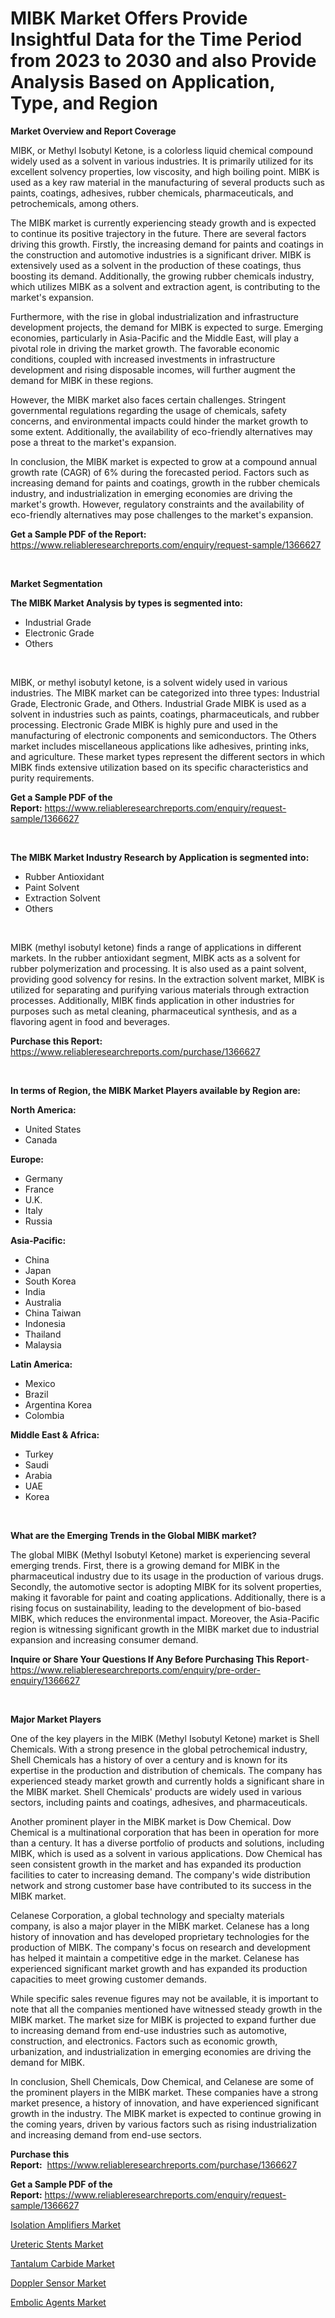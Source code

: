 <p><h1>MIBK Market Offers Provide Insightful Data for the Time Period from 2023 to 2030 and also Provide Analysis Based on Application, Type, and Region</h1></p><p><strong>Market Overview and Report Coverage</strong></p>
<p><p>MIBK, or Methyl Isobutyl Ketone, is a colorless liquid chemical compound widely used as a solvent in various industries. It is primarily utilized for its excellent solvency properties, low viscosity, and high boiling point. MIBK is used as a key raw material in the manufacturing of several products such as paints, coatings, adhesives, rubber chemicals, pharmaceuticals, and petrochemicals, among others.</p><p>The MIBK market is currently experiencing steady growth and is expected to continue its positive trajectory in the future. There are several factors driving this growth. Firstly, the increasing demand for paints and coatings in the construction and automotive industries is a significant driver. MIBK is extensively used as a solvent in the production of these coatings, thus boosting its demand. Additionally, the growing rubber chemicals industry, which utilizes MIBK as a solvent and extraction agent, is contributing to the market's expansion.</p><p>Furthermore, with the rise in global industrialization and infrastructure development projects, the demand for MIBK is expected to surge. Emerging economies, particularly in Asia-Pacific and the Middle East, will play a pivotal role in driving the market growth. The favorable economic conditions, coupled with increased investments in infrastructure development and rising disposable incomes, will further augment the demand for MIBK in these regions.</p><p>However, the MIBK market also faces certain challenges. Stringent governmental regulations regarding the usage of chemicals, safety concerns, and environmental impacts could hinder the market growth to some extent. Additionally, the availability of eco-friendly alternatives may pose a threat to the market's expansion.</p><p>In conclusion, the MIBK market is expected to grow at a compound annual growth rate (CAGR) of 6% during the forecasted period. Factors such as increasing demand for paints and coatings, growth in the rubber chemicals industry, and industrialization in emerging economies are driving the market's growth. However, regulatory constraints and the availability of eco-friendly alternatives may pose challenges to the market's expansion.</p></p>
<p><strong>Get a Sample PDF of the Report:</strong> <a href="https://www.reliableresearchreports.com/enquiry/request-sample/1366627">https://www.reliableresearchreports.com/enquiry/request-sample/1366627</a></p>
<p>&nbsp;</p>
<p><strong>Market Segmentation</strong></p>
<p><strong>The MIBK Market Analysis by types is segmented into:</strong></p>
<p><ul><li>Industrial Grade</li><li>Electronic Grade</li><li>Others</li></ul></p>
<p>&nbsp;</p>
<p><p>MIBK, or methyl isobutyl ketone, is a solvent widely used in various industries. The MIBK market can be categorized into three types: Industrial Grade, Electronic Grade, and Others. Industrial Grade MIBK is used as a solvent in industries such as paints, coatings, pharmaceuticals, and rubber processing. Electronic Grade MIBK is highly pure and used in the manufacturing of electronic components and semiconductors. The Others market includes miscellaneous applications like adhesives, printing inks, and agriculture. These market types represent the different sectors in which MIBK finds extensive utilization based on its specific characteristics and purity requirements.</p></p>
<p><strong>Get a Sample PDF of the Report:</strong>&nbsp;<a href="https://www.reliableresearchreports.com/enquiry/request-sample/1366627">https://www.reliableresearchreports.com/enquiry/request-sample/1366627</a></p>
<p>&nbsp;</p>
<p><strong>The MIBK Market Industry Research by Application is segmented into:</strong></p>
<p><ul><li>Rubber Antioxidant</li><li>Paint Solvent</li><li>Extraction Solvent</li><li>Others</li></ul></p>
<p>&nbsp;</p>
<p><p>MIBK (methyl isobutyl ketone) finds a range of applications in different markets. In the rubber antioxidant segment, MIBK acts as a solvent for rubber polymerization and processing. It is also used as a paint solvent, providing good solvency for resins. In the extraction solvent market, MIBK is utilized for separating and purifying various materials through extraction processes. Additionally, MIBK finds application in other industries for purposes such as metal cleaning, pharmaceutical synthesis, and as a flavoring agent in food and beverages.</p></p>
<p><strong>Purchase this Report:</strong>&nbsp; <a href="https://www.reliableresearchreports.com/purchase/1366627">https://www.reliableresearchreports.com/purchase/1366627</a></p>
<p>&nbsp;</p>
<p><strong>In terms of Region, the MIBK Market Players available by Region are:</strong></p>
<p>
    <p> <strong> North America: </strong>
        <ul>
            <li>United States</li>
            <li>Canada</li>
        </ul>
        </p> 
    <p> <strong> Europe: </strong>
        <ul>
            <li>Germany</li>
            <li>France</li>
            <li>U.K.</li>
            <li>Italy</li>
            <li>Russia</li>
        </ul>
        </p> 
    <p> <strong> Asia-Pacific: </strong>
        <ul>
            <li>China</li>
            <li>Japan</li>
            <li>South Korea</li>
            <li>India</li>
            <li>Australia</li>
            <li>China Taiwan</li>
            <li>Indonesia</li>
            <li>Thailand</li>
            <li>Malaysia</li>
        </ul>
        </p> 
    <p> <strong> Latin America: </strong>
        <ul>
            <li>Mexico</li>
            <li>Brazil</li>
            <li>Argentina Korea</li>
            <li>Colombia</li>
        </ul>
        </p> 
    <p> <strong> Middle East & Africa: </strong>
        <ul>
            <li>Turkey</li>
            <li>Saudi</li>
            <li>Arabia</li>
            <li>UAE</li>
            <li>Korea</li>
        </ul>
    </p>
    </p>
<p>&nbsp;</p>
<p><strong>What are the Emerging Trends in the Global MIBK market?</strong></p>
<p><p>The global MIBK (Methyl Isobutyl Ketone) market is experiencing several emerging trends. First, there is a growing demand for MIBK in the pharmaceutical industry due to its usage in the production of various drugs. Secondly, the automotive sector is adopting MIBK for its solvent properties, making it favorable for paint and coating applications. Additionally, there is a rising focus on sustainability, leading to the development of bio-based MIBK, which reduces the environmental impact. Moreover, the Asia-Pacific region is witnessing significant growth in the MIBK market due to industrial expansion and increasing consumer demand.</p></p>
<p><strong>Inquire or Share Your Questions If Any Before Purchasing This Report</strong>- <a href="https://www.reliableresearchreports.com/enquiry/pre-order-enquiry/1366627">https://www.reliableresearchreports.com/enquiry/pre-order-enquiry/1366627</a></p>
<p>&nbsp;</p>
<p><strong>Major Market Players</strong></p>
<p><p>One of the key players in the MIBK (Methyl Isobutyl Ketone) market is Shell Chemicals. With a strong presence in the global petrochemical industry, Shell Chemicals has a history of over a century and is known for its expertise in the production and distribution of chemicals. The company has experienced steady market growth and currently holds a significant share in the MIBK market. Shell Chemicals' products are widely used in various sectors, including paints and coatings, adhesives, and pharmaceuticals.</p><p>Another prominent player in the MIBK market is Dow Chemical. Dow Chemical is a multinational corporation that has been in operation for more than a century. It has a diverse portfolio of products and solutions, including MIBK, which is used as a solvent in various applications. Dow Chemical has seen consistent growth in the market and has expanded its production facilities to cater to increasing demand. The company's wide distribution network and strong customer base have contributed to its success in the MIBK market.</p><p>Celanese Corporation, a global technology and specialty materials company, is also a major player in the MIBK market. Celanese has a long history of innovation and has developed proprietary technologies for the production of MIBK. The company's focus on research and development has helped it maintain a competitive edge in the market. Celanese has experienced significant market growth and has expanded its production capacities to meet growing customer demands.</p><p>While specific sales revenue figures may not be available, it is important to note that all the companies mentioned have witnessed steady growth in the MIBK market. The market size for MIBK is projected to expand further due to increasing demand from end-use industries such as automotive, construction, and electronics. Factors such as economic growth, urbanization, and industrialization in emerging economies are driving the demand for MIBK.</p><p>In conclusion, Shell Chemicals, Dow Chemical, and Celanese are some of the prominent players in the MIBK market. These companies have a strong market presence, a history of innovation, and have experienced significant growth in the industry. The MIBK market is expected to continue growing in the coming years, driven by various factors such as rising industrialization and increasing demand from end-use sectors.</p></p>
<p><strong>Purchase this Report:</strong>&nbsp;&nbsp;<a href="https://www.reliableresearchreports.com/purchase/1366627">https://www.reliableresearchreports.com/purchase/1366627</a></p>
<p></p>
<p><strong>Get a Sample PDF of the Report:</strong>&nbsp;<a href="https://www.reliableresearchreports.com/enquiry/request-sample/1366627">https://www.reliableresearchreports.com/enquiry/request-sample/1366627</a></p>
<p><p><a href="https://www.linkedin.com/pulse/isolation-amplifiers-market-share-amp-new-trends-analysis-9nble/">Isolation Amplifiers Market</a></p><p><a href="https://medium.com/@wadeodinnn745/ureteric-stents-market-size-cagr-trends-2024-2030-f7f127a9b589">Ureteric Stents Market</a></p><p><a href="https://www.linkedin.com/pulse/tantalum-carbide-market-insights-players-forecast-till-xg9je/">Tantalum Carbide Market</a></p><p><a href="https://www.linkedin.com/pulse/doppler-sensor-market-research-report-unlocks-analysis-financial-n8l3e/">Doppler Sensor Market</a></p><p><a href="https://medium.com/@noewwade60/embolic-agents-market-size-cagr-trends-2024-2030-104e3146fa5e">Embolic Agents Market</a></p></p>